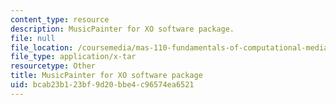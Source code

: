 ```yaml
---
content_type: resource
description: MusicPainter for XO software package.
file: null
file_location: /coursemedia/mas-110-fundamentals-of-computational-media-design-fall-2008/bcab23b123bf9d20bbe4c96574ea6521_Musicpainter.tar
file_type: application/x-tar
resourcetype: Other
title: MusicPainter for XO software package
uid: bcab23b1-23bf-9d20-bbe4-c96574ea6521
---
```

